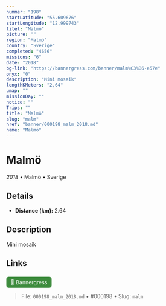```yaml
---
nummer: "198"
startLatitude: "55.609676"
startLongitude: "12.999743"
titel: "Malmö"
picture: ""
region: "Malmö"
country: "Sverige"
completed: "4656"
missions: "6"
date: "2018"
bg-link: "https://bannergress.com/banner/malm%C3%B6-e57e"
onyx: "0"
description: "Mini mosaik"
lengthKMeters: "2,64"
umap: ""
missionDay: ""
notice: ""
Trips: ""
title: "Malmö"
slug: "malm"
href: "banner/000198_malm_2018.md"
name: "Malmö"
---
```

# Malmö

*2018* • Malmö • Sverige





## Details
- **Distance (km):** 2.64






## Description
Mini mosaik



## Links
<a href="https://bannergress.com/banner/malm%C3%B6-e57e" style="display:inline-block;margin:6px 8px 0 0;padding:6px 12px;background:#3c8b3c;color:#fff;text-decoration:none;border-radius:6px;">🔗 Bannergress</a>




> File: `000198_malm_2018.md` • #000198 • Slug: `malm`
